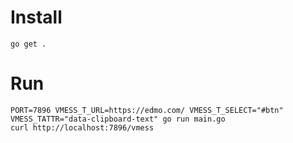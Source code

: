 # Install

```
go get .
```

# Run

```
PORT=7896 VMESS_T_URL=https://edmo.com/ VMESS_T_SELECT="#btn"  VMESS_TATTR="data-clipboard-text" go run main.go
curl http://localhost:7896/vmess
```